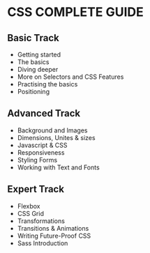 # CSS COMPLETE GUIDE

## Basic Track

* Getting started
* The basics
* Diving deeper
* More on Selectors and CSS Features
* Practising the basics
* Positioning

## Advanced Track

* Background and Images
* Dimensions, Unites & sizes
* Javascript & CSS
* Responsiveness
* Styling Forms
* Working with Text and Fonts

## Expert Track

* Flexbox
* CSS Grid
* Transformations
* Transitions & Animations
* Writing Future-Proof CSS
* Sass Introduction
